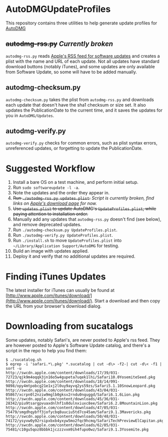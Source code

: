 AutoDMGUpdateProfiles
=====================


This repository contains three utilities to help generate update profiles for [AutoDMG](https://github.com/MagerValp/AutoDMG)


~~autodmg-rss.py~~ *Currently broken*
--------------

`autodmg-rss.py` reads [Apple's RSS feed for software updates](http://rss.support.apple.com/?channel=DOWNLOADS) and creates a plist with the name and URL of each update. Not all updates have standard download buttons (notably iTunes), and some updates are only available from Software Update, so some will have to be added manually.


autodmg-checksum.py
-------------------

`autodmg-checksum.py` takes the plist from `autodmg-rss.py` and downloads each update that doesn't have the sha1 checksum or size set. It also updates the PublicationDate to the current time, and it saves the updates for you in `AutoDMG/Updates`.


autodmg-verify.py
-------------------

`autodmg-verify.py` checks for common errors, such as plist syntax errors, unreferenced updates, or forgetting to update the PublicationDate.


Suggested Workflow
==================

1. Install a bare OS on a test machine, and perform initial setup.
2. Run `sudo softwareupdate -l -a`.
3. Note the updates and the order they appear in.
4. ~~Run `./autodmg-rss.py updates.plist`.~~ *Script is currently broken, find links on [Apple's download page](https://support.apple.com/downloads/macos) for now.*
5. ~~Use `updates.plist` to update AutoDMG's `UpdateProfiles.plist`, while paying attention to installation order.~~
6. Manually add any updates that `autodmg-rss.py` doesn't find (see below), and remove deprecated updates.
7. Run `./autodmg-checksum.py UpdateProfiles.plist`.
8. Run `./autodmg-verify.py UpdateProfiles.plist`.
9. Run `./install.sh` to move `UpdateProfiles.plist` into `~/Library/Application Support/AutoDMG` for testing.
10. Build an image with updates applied.
11. Deploy it and verify that no additional updates are required.


Finding iTunes Updates
======================

The latest installer for iTunes can usually be found at [http://www.apple.com/itunes/download/](http://www.apple.com/itunes/download/). Start a download and then copy the URL from your browser's download dialog.


Downloading from sucatalogs
===========================

Some updates, notably Safari's, are never posted to Apple's rss feed. They are however posted to Apple's Software Update catalog, and there's a script in the repo to help you find them:

    $ ./sucatalog.sh
    $ egrep -i 'safari.*\.pkg' *.sucatalog | cut -d\> -f2-| cut -d\< -f1 | sort -u 
    http://swcdn.apple.com/content/downloads/17/39/031-72723/qjk9m4oqqk3jn16o5w4gupeta7uqek1lhi/Safari10.0YosemiteSeed.pkg
    http://swcdn.apple.com/content/downloads/18/14/091-9898/opy4mtpobcg21e1xj2l0uy9ayvq2ys59zs/Safari5.1.10SnowLeopard.pkg
    http://swcdn.apple.com/content/downloads/43/04/031-05867/xcrpn0l2nziw9mglb0gksv2rndu0nquggd/Safari6.1.6Lion.pkg
    http://swcdn.apple.com/content/downloads/45/36/031-28342/piu9tsargpvuaxdnlhf1s0dulnxiuxc8ee/Safari6.2.8MountainLion.pkg
    http://swcdn.apple.com/content/downloads/47/05/031-75479/smgdhqybff3jofycbq8uuciu5td7co45am/Safari9.1.3Mavericks.pkg
    http://swcdn.apple.com/content/downloads/50/48/031-74172/ysyvw0y92rsipxbxb4yxyw5mo2fqc9hcmq/SafariTechPreviewElCapitan.pkg
    http://swcdn.apple.com/content/downloads/62/05/031-75481/c10gu5qoz8bbbk1jczzzvxm9ih4fupo0wz/Safari9.1.3Yosemite.pkg
